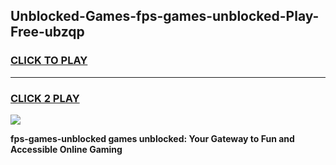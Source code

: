 
## Unblocked-Games-fps-games-unblocked-Play-Free-ubzqp
<h3>
<a href="https://premium76.site?title=fps-games-unblocked&ref=21A">CLICK TO PLAY</a></h3>
<hr>

<h3>
<a href="https://premium76.site?title=fps-games-unblocked&ref=21A">CLICK 2 PLAY</a>
  
</h3>

<a href="https://premium76.site?title=fps-games-unblocked&ref=21A"><img src="https://clearcache.store/games.png"></a>


**fps-games-unblocked games unblocked: Your Gateway to Fun and Accessible Online Gaming**
